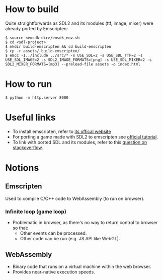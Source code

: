 # How to build
Quite straightforwards as SDL2 and its modules (ttf, image, mixer) were already ported by Emscripten:

```terminal
$ source <emsdk-dir>/emsdk_env.sh
$ cd <sdl-project>
$ mkdir build-emscripten && cd build-emscripten 
$ cp -r assets/ build-emscripten/
$ emcc -I../include ../src/* -s USE_SDL=2 -s USE_SDL_TTF=2 -s USE_SDL_IMAGE=2 -s SDL2_IMAGE_FORMATS=[png] -s USE_SDL_MIXER=2 -s SDL2_MIXER_FORMATS=[mp3] --preload-file assets -o index.html
```

# How to run
```terminal
$ python -m http.server 8000
```

# Useful links
- To install emscripten, refer to [its offical website][install-emscripten]
- For porting a game made with SDL2 to emscripten see [official tutorial][sdl-emscripten].
- To link with ported SDL and its modules, refer to this [question on stackoverflow][stackoverflow-thread].

[sdl-emscripten]: https://wiki.libsdl.org/SDL2/README/emscripten
[install-emscripten]: https://emscripten.org/docs/getting_started/downloads.html
[stackoverflow-thread]: https://stackoverflow.com/a/43030517/2228912

# Notions
## Emscripten
Used to compile C/C++ code to WebAssembly (to run on browser).

### Infinite loop (game loop)
- Problematic in browser, as there's no way to return control to browser so that:
  - Other events can be processed.
  - Other code can be run (e.g. JS API like WebGL).

## WebAssembly
- Binary code that runs on a virtual machine within the web browser.
- Provides near-native execution speeds.

